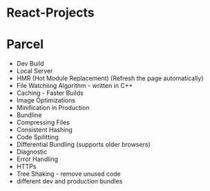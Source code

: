 # React-Projects

# Parcel

- Dev Build
- Local Server
- HMR (Hot Module Replacement) (Refresh the page automatically)
- File Watchiing Algorithm - written in C++
- Caching - Faster Builds
- Image Optimizations
- Minification in Production
- Bundline
- Compressing Files
- Consistent Hashing
- Code Spilitting
- Differential Bundling (supports older browsers)
- Diagnostic
- Error Handling
- HTTPs
- Tree Shaking - remove unused code
- different dev and production bundles
